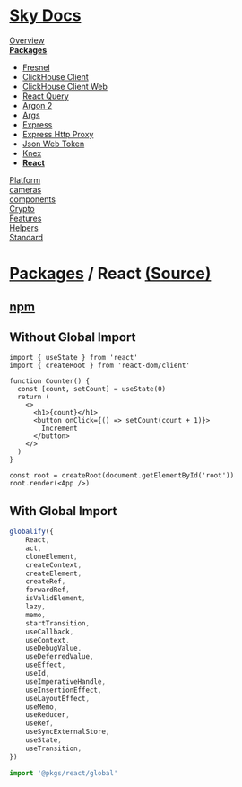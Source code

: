 <!--- This React was auto-generated using "npx sky readme" --> 

# [Sky Docs](../../README.md)

[Overview](..%2F..%2Fdocs%2FREADME.md)   
**[Packages](..%2F..%2F%40pkgs%2FREADME.md)**   
* [Fresnel](..%2F..%2F%40pkgs%2F%40artsy%2Ffresnel%2FREADME.md)
* [ClickHouse Client](..%2F..%2F%40pkgs%2F%40clickhouse%2Fclient%2FREADME.md)
* [ClickHouse Client Web](..%2F..%2F%40pkgs%2F%40clickhouse%2Fclient-web%2FREADME.md)
* [React Query](..%2F..%2F%40pkgs%2F%40tanstack%2Freact-query%2FREADME.md)
* [Argon 2](..%2F..%2F%40pkgs%2Fargon2%2FREADME.md)
* [Args](..%2F..%2F%40pkgs%2Fargs%2FREADME.md)
* [Express](..%2F..%2F%40pkgs%2Fexpress%2FREADME.md)
* [Express Http Proxy](..%2F..%2F%40pkgs%2Fexpress-http-proxy%2FREADME.md)
* [Json Web Token](..%2F..%2F%40pkgs%2Fjsonwebtoken%2FREADME.md)
* [Knex](..%2F..%2F%40pkgs%2Fknex%2FREADME.md)
* **[React](..%2F..%2F%40pkgs%2Freact%2FREADME.md)**
  
[Platform](..%2F..%2F%40platform%2FREADME.md)   
[cameras](..%2F..%2Fcameras%2FREADME.md)   
[components](..%2F..%2Fcomponents%2FREADME.md)   
[Crypto](..%2F..%2Fcrypto%2FREADME.md)   
[Features](..%2F..%2Ffeatures%2FREADME.md)   
[Helpers](..%2F..%2Fhelpers%2FREADME.md)   
[Standard](..%2F..%2Fstandard%2FREADME.md)   

# [Packages](..%2F..%2F%40pkgs%2FREADME.md) / React [(Source)](..%2F..%2F%40pkgs%2Freact%2F)

## [npm](https://www.npmjs.com/package/react)

## Without Global Import

```tsx
import { useState } from 'react'
import { createRoot } from 'react-dom/client'

function Counter() {
  const [count, setCount] = useState(0)
  return (
    <>
      <h1>{count}</h1>
      <button onClick={() => setCount(count + 1)}>
        Increment
      </button>
    </>
  )
}

const root = createRoot(document.getElementById('root'))
root.render(<App />)

```

## With Global Import

```typescript
globalify({
    React,
    act,
    cloneElement,
    createContext,
    createElement,
    createRef,
    forwardRef,
    isValidElement,
    lazy,
    memo,
    startTransition,
    useCallback,
    useContext,
    useDebugValue,
    useDeferredValue,
    useEffect,
    useId,
    useImperativeHandle,
    useInsertionEffect,
    useLayoutEffect,
    useMemo,
    useReducer,
    useRef,
    useSyncExternalStore,
    useState,
    useTransition,
})

```

```typescript
import '@pkgs/react/global'

```